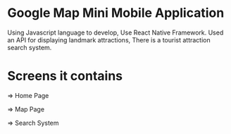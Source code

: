 # Google Map Mini Mobile Application
Using Javascript language to develop, Use React Native Framework. Used an API for displaying landmark attractions, There is a tourist attraction search system.

# Screens it contains
<p> => Home Page <p/>
<p> => Map Page<p/>
<p> => Search System <p/>


